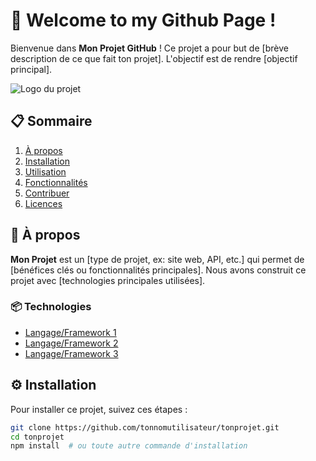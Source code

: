 # 🚀 Welcome to my Github Page !

Bienvenue dans **Mon Projet GitHub** ! Ce projet a pour but de [brève description de ce que fait ton projet]. L'objectif est de rendre [objectif principal].

![Logo du projet](https://via.placeholder.com/600x200.png?text=Mon+Projet) <!-- Remplace par ton propre lien d'image -->

## 📋 Sommaire
1. [À propos](#à-propos)
2. [Installation](#installation)
3. [Utilisation](#utilisation)
4. [Fonctionnalités](#fonctionnalités)
5. [Contribuer](#contribuer)
6. [Licences](#licences)

## 🧐 À propos <a name="à-propos"></a>

**Mon Projet** est un [type de projet, ex: site web, API, etc.] qui permet de [bénéfices clés ou fonctionnalités principales]. Nous avons construit ce projet avec [technologies principales utilisées].

### 📦 Technologies
- [Langage/Framework 1](https://example.com)
- [Langage/Framework 2](https://example.com)
- [Langage/Framework 3](https://example.com)

## ⚙️ Installation <a name="installation"></a>

Pour installer ce projet, suivez ces étapes :

```bash
git clone https://github.com/tonnomutilisateur/tonprojet.git
cd tonprojet
npm install  # ou toute autre commande d'installation


